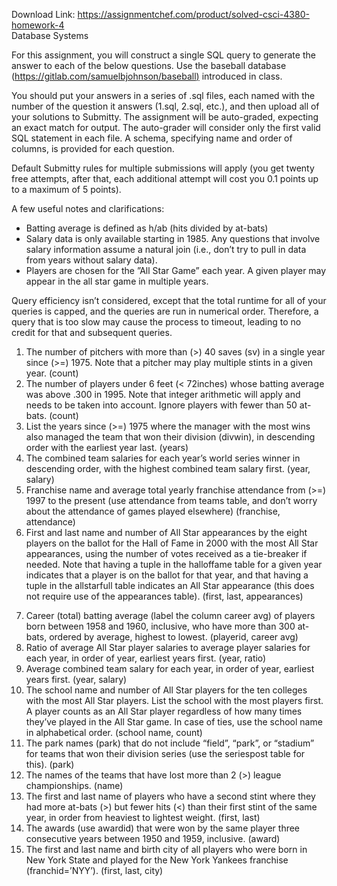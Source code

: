 Download Link: https://assignmentchef.com/product/solved-csci-4380-homework-4
<br>
Database Systems

For this assignment, you will construct a single SQL query to generate the answer to each of the below ques­tions. Use the baseball database (<a href="https://gitlab.com/samuelbjohnson/baseball)">https://gitlab.com/samuelbjohnson/baseball</a><u>)</u> introduced in class.

You should put your answers in a series of .sql files, each named with the number of the question it answers (1.sql, 2.sql, etc.), and then upload all of your solutions to Submitty. The assignment will be auto-graded, expecting an exact match for output. The auto-grader will consider only the first valid SQL statement in each file. A schema, specifying name and order of columns, is provided for each question.

Default Submitty rules for multiple submissions will apply (you get twenty free attempts, after that, each additional attempt will cost you 0.1 points up to a maximum of 5 points).

A few useful notes and clarifications:

<ul>

 <li>Batting average is defined as h/ab (hits divided by at-bats)</li>

 <li>Salary data is only available starting in 1985. Any questions that involve salary information assume a natural join (i.e., don’t try to pull in data from years without salary data).</li>

 <li>Players are chosen for the ”All Star Game” each year. A given player may appear in the all star game in multiple years.</li>

</ul>

Query efficiency isn’t considered, except that the total runtime for all of your queries is capped, and the queries are run in numerical order. Therefore, a query that is too slow may cause the process to timeout, leading to no credit for that and subsequent queries.




<ol>

 <li>The number of pitchers with more than (&gt;) 40 saves (sv) in a single year since (&gt;=) 1975. Note that a pitcher may play multiple stints in a given year. (count)</li>

 <li>The number of players under 6 feet (&lt; 72inches) whose batting average was above .300 in 1995. Note that integer arithmetic will apply and needs to be taken into account. Ignore players with fewer than 50 at-bats. (count)</li>

 <li>List the years since (&gt;=) 1975 where the manager with the most wins also managed the team that won their division (divwin), in descending order with the earliest year last. (years)</li>

 <li>The combined team salaries for each year’s world series winner in descending order, with the highest combined team salary first. (year, salary)</li>

 <li>Franchise name and average total yearly franchise attendance from (&gt;=) 1997 to the present (use atten­dance from teams table, and don’t worry about the attendance of games played elsewhere) (franchise, attendance)</li>

 <li>First and last name and number of All Star appearances by the eight players on the ballot for the Hall of Fame in 2000 with the most All Star appearances, using the number of votes received as a tie-breaker if needed. Note that having a tuple in the halloffame table for a given year indicates that a player is on the ballot for that year, and that having a tuple in the allstarfull table indicates an All Star appearance (this does not require use of the appearances table). (first, last, appearances)</li>

</ol>




<ol start="7">

 <li>Career (total) batting average (label the column career avg) of players born between 1958 and 1960, inclusive, who have more than 300 at-bats, ordered by average, highest to lowest. (playerid, career avg)</li>

 <li>Ratio of average All Star player salaries to average player salaries for each year, in order of year, earliest years first. (year, ratio)</li>

 <li>Average combined team salary for each year, in order of year, earliest years first. (year, salary)</li>

 <li>The school name and number of All Star players for the ten colleges with the most All Star players. List the school with the most players first. A player counts as an All Star player regardless of how many times they’ve played in the All Star game. In case of ties, use the school name in alphabetical order. (school name, count)</li>

 <li>The park names (park) that do not include “field”, “park”, or “stadium” for teams that won their division series (use the seriespost table for this). (park)</li>

 <li>The names of the teams that have lost more than 2 (&gt;) league championships. (name)</li>

 <li>The first and last name of players who have a second stint where they had more at-bats (&gt;) but fewer hits (&lt;) than their first stint of the same year, in order from heaviest to lightest weight. (first, last)</li>

 <li>The awards (use awardid) that were won by the same player three consecutive years between 1950 and 1959, inclusive. (award)</li>

 <li>The first and last name and birth city of all players who were born in New York State and played for the New York Yankees franchise (franchid=’NYY’). (first, last, city)</li>

</ol>
